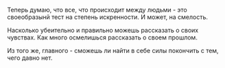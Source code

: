 Теперь думаю, что все, что происходит между людьми - это своеобразынй тест на степень искренности. И может, на смелость.

Насколько убеительно и правильно можешь рассказать о своих чувствах. 
Как много осмелишься рассказать о своем прошлом. 

Из того же, главного - сможешь ли найти в себе силы покончить с тем, чего давно нет. 

